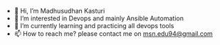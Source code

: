 - 👋 Hi, I’m Madhusudhan Kasturi
- 👀 I’m interested in Devops and mainly Ansible Automation
- 🌱 I’m currently learning and practicing all devops tools
- 📫 How to reach me? please contact me on msn.edu94@gmail.com
<!---
msnops/msnops is a ✨ special ✨ repository because its `README.md` (this file) appears on your GitHub profile.
You can click the Preview link to take a look at your changes.
--->
